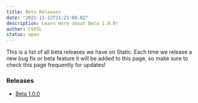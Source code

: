 ```yaml
---
title: Beta Releases
date: "2021-11-12T21:21:00.0Z"
description: Learn more about Beta 1.0.0!
author: CVXSL
status: open
---
```

This is a list of all beta releases we have on Static. Each time we release a new bug fix or beta feature it will be added to this page, so make sure to check this page frequently for updates!

### Releases

- [Beta 1.0.0]()

